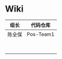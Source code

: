 Wiki
====

| 组长 |  代码仓库|
|:-:|---|
|陈全保  | Pos-Team1 |
|  |  |
|  |  |
|  |  |
|  |  |
|  |  |
|  |  |
|  |  |
|  |  |
